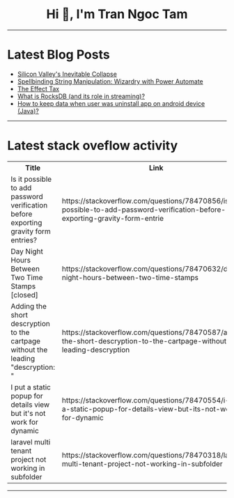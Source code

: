 <h1 align="center">Hi 👋, I'm Tran Ngoc Tam</h1>

---

# Latest Blog Posts 
<!-- BLOG-POST-LIST:START -->
- [Silicon Valley&#39;s Inevitable Collapse](https://dev.to/polterguy/silicon-valleys-inevitable-collapse-2702)
- [Spellbinding String Manipulation: Wizardry with Power Automate](https://dev.to/balagmadhu/spellbinding-string-manipulation-wizardry-with-power-automate-3p90)
- [The Effect Tax](https://dev.to/datner/the-effect-tax-3gn0)
- [What is RocksDB &lpar;and its role in streaming&rpar;?](https://dev.to/mrkandreev/what-is-rocksdb-and-its-role-in-streaming-3bla)
- [How to keep data when user was uninstall app on android device &lpar;Java&rpar;?](https://dev.to/oeurn/how-to-keep-data-when-user-was-uninstall-app-on-android-device-java-504c)
<!-- BLOG-POST-LIST:END -->

---

# Latest stack oveflow activity
<table>
  <tr><th>Title</th><th>Link</th></tr>
  <!-- STACKOVERFLOW:START --><tr><td>Is it possible to add password verification before exporting gravity form entries?</td><td>https://stackoverflow.com/questions/78470856/is-it-possible-to-add-password-verification-before-exporting-gravity-form-entrie</td></tr><tr><td>Day Night Hours Between Two Time Stamps [closed]</td><td>https://stackoverflow.com/questions/78470632/day-night-hours-between-two-time-stamps</td></tr><tr><td>Adding the short descryption to the cartpage without the leading &quot;descryption: &quot;</td><td>https://stackoverflow.com/questions/78470587/adding-the-short-descryption-to-the-cartpage-without-the-leading-descryption</td></tr><tr><td>I put a static popup for details view but it&#39;s not work for dynamic</td><td>https://stackoverflow.com/questions/78470554/i-put-a-static-popup-for-details-view-but-its-not-work-for-dynamic</td></tr><tr><td>laravel multi tenant project not working in subfolder</td><td>https://stackoverflow.com/questions/78470318/laravel-multi-tenant-project-not-working-in-subfolder</td></tr><!-- STACKOVERFLOW:END -->
</table>

---


